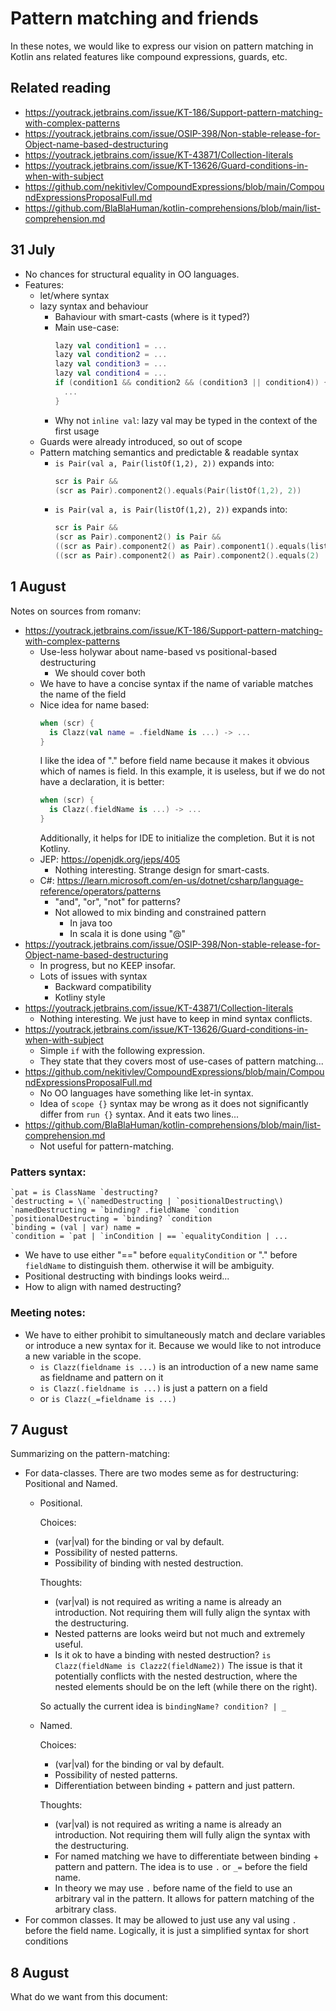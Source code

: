 # Pattern matching and friends

In these notes, we would like to express our vision on pattern matching in Kotlin ans related features like compound expressions, guards, etc. 

## Related reading

- https://youtrack.jetbrains.com/issue/KT-186/Support-pattern-matching-with-complex-patterns
- https://youtrack.jetbrains.com/issue/OSIP-398/Non-stable-release-for-Object-name-based-destructuring
- https://youtrack.jetbrains.com/issue/KT-43871/Collection-literals
- https://youtrack.jetbrains.com/issue/KT-13626/Guard-conditions-in-when-with-subject
- https://github.com/nekitivlev/CompoundExpressions/blob/main/CompoundExpressionsProposalFull.md
- https://github.com/BlaBlaHuman/kotlin-comprehensions/blob/main/list-comprehension.md

## 31 July

- No chances for structural equality in OO languages. 
- Features:
  - let/where syntax
  - lazy syntax and behaviour
    - Bahaviour with smart-casts (where is it typed?)
    - Main use-case:
      ```kotlin
      lazy val condition1 = ...
      lazy val condition2 = ...
      lazy val condition3 = ...
      lazy val condition4 = ...
      if (condition1 && condition2 && (condition3 || condition4)) {
        ...
      }
      ```
    - Why not `inline val`: lazy val may be typed in the context of the first usage 
  - Guards were already introduced, so out of scope
  - Pattern matching semantics and predictable & readable syntax
    - `is Pair(val a, Pair(listOf(1,2), 2))` expands into:
      ```kotlin
      scr is Pair &&
      (scr as Pair).component2().equals(Pair(listOf(1,2), 2))
      ```
    - `is Pair(val a, is Pair(listOf(1,2), 2))` expands into:
      ```kotlin
      scr is Pair &&
      (scr as Pair).component2() is Pair &&
      ((scr as Pair).component2() as Pair).component1().equals(listOf(1,2)) &&
      ((scr as Pair).component2() as Pair).component2().equals(2)
      ```

## 1 August

Notes on sources from romanv:

- https://youtrack.jetbrains.com/issue/KT-186/Support-pattern-matching-with-complex-patterns
  - Use-less holywar about name-based vs positional-based destructuring
    - We should cover both
  - We have to have a concise syntax if the name of variable matches the name of the field
  - Nice idea for name based:
    ```kotlin
    when (scr) {
      is Clazz(val name = .fieldName is ...) -> ...
    }
    ```
    I like the idea of "." before field name because it makes it obvious which of names is field.
    In this example, it is useless, but if we do not have a declaration, it is better:
    ```kotlin
    when (scr) {
      is Clazz(.fieldName is ...) -> ...
    }
    ```
    Additionally, it helps for IDE to initialize the completion.
    But it is not Kotliny.
  - JEP: https://openjdk.org/jeps/405
    - Nothing interesting. Strange design for smart-casts.
  - C#: https://learn.microsoft.com/en-us/dotnet/csharp/language-reference/operators/patterns
    - "and", "or", "not" for patterns?
    - Not allowed to mix binding and constrained pattern
      - In java too
      - In scala it is done using "@" 
- https://youtrack.jetbrains.com/issue/OSIP-398/Non-stable-release-for-Object-name-based-destructuring
  - In progress, but no KEEP insofar.
  - Lots of issues with syntax
    - Backward compatibility
    - Kotliny style
- https://youtrack.jetbrains.com/issue/KT-43871/Collection-literals
  - Nothing interesting. We just have to keep in mind syntax conflicts. 
- https://youtrack.jetbrains.com/issue/KT-13626/Guard-conditions-in-when-with-subject
  - Simple `if` with the following expression.
  - They state that they covers most of use-cases of pattern matching...
- https://github.com/nekitivlev/CompoundExpressions/blob/main/CompoundExpressionsProposalFull.md
  - No OO languages have something like let-in syntax.
  - Idea of `scope {}` syntax may be wrong as it does not significantly differ from `run {}` syntax.
    And it eats two lines...
- https://github.com/BlaBlaHuman/kotlin-comprehensions/blob/main/list-comprehension.md
  - Not useful for pattern-matching. 

### Patters syntax:

```
`pat = is ClassName `destructing?
`destructing = \(`namedDestructing | `positionalDestructing\)
`namedDestructing = `binding? .fieldName `condition
`positionalDestructing = `binding? `condition
`binding = (val | var) name =
`condition = `pat | `inCondition | == `equalityCondition | ...
```

- We have to use either "==" before `equalityCondition` or "." before `fieldName` to distinguish them. otherwise it will be ambiguity.
- Positional destructing with bindings looks weird...
- How to align with named destructing?

### Meeting notes:

- We have to either prohibit to simultaneously match and declare variables or introduce a new syntax for it.
  Because we would like to not introduce a new variable in the scope.
  - `is Clazz(fieldname is ...)` is an introduction of a new name same as fieldname and pattern on it
  - `is Clazz(.fieldname is ...)` is just a pattern on a field 
  - or `is Clazz(_=fieldname is ...)`

## 7 August

Summarizing on the pattern-matching:
- For data-classes.
  There are two modes seme as for destructuring: Positional and Named.
  - Positional.
      
    Choices:
    - (var|val) for the binding or val by default.
    - Possibility of nested patterns.
    - Possibility of binding with nested destruction.
        
    Thoughts: 
    - (var|val) is not required as writing a name is already an introduction.
      Not requiring them will fully align the syntax with the destructuring.
    - Nested patterns are looks weird but not much and extremely useful.
    - Is it ok to have a binding with nested destruction?
      `is Clazz(fieldName is Clazz2(fieldName2))`
      The issue is that it potentially conflicts with the nested destruction, 
      where the nested elements should be on the left (while there on the right).
      
    So actually the current idea is `bindingName? condition? | _`
  - Named.
      
    Choices:
    - (var|val) for the binding or val by default.
    - Possibility of nested patterns.
    - Differentiation between binding + pattern and just pattern.
        
    Thoughts:
    - (var|val) is not required as writing a name is already an introduction.
      Not requiring them will fully align the syntax with the destructuring.
    - For named matching we have to differentiate between binding + pattern and pattern.
      The idea is to use `.` or `_=` before the field name.
    - In theory we may use `.` before name of the field to use an arbitrary val in the pattern.
      It allows for pattern matching of the arbitrary class.
- For common classes.
  It may be allowed to just use any val using `.` before the field name.
  Logically, it is just a simplified syntax for short conditions

## 8 August

What do we want from this document:
